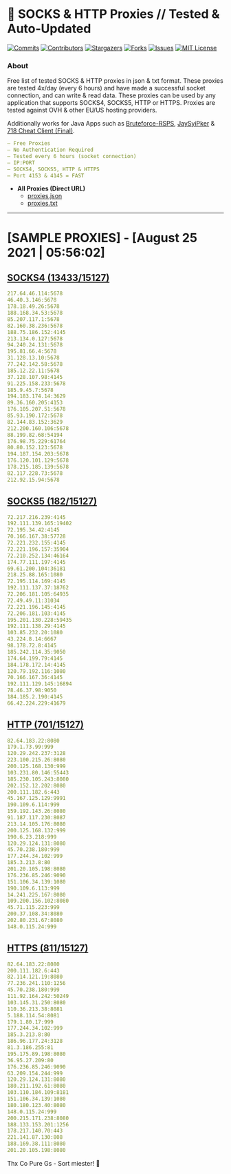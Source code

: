 <!-- MARKDOWN LINKS & IMAGES -->
<!-- https://www.markdownguide.org/basic-syntax/#reference-style-links -->
[contributors-shield]: https://img.shields.io/github/contributors/KaiBurton/free-proxies-autoupdated?style=for-the-badge
[contributors-url]: https://github.com/KaiBurton/free-proxies-autoupdated/graphs/contributors
[forks-shield]: https://img.shields.io/github/forks/KaiBurton/free-proxies-autoupdated?style=for-the-badge
[forks-url]: https://github.com/KaiBurton/free-proxies-autoupdated/network/members
[stars-shield]: https://img.shields.io/github/stars/KaiBurton/free-proxies-autoupdated?style=for-the-badge
[stars-url]: https://github.com/KaiBurton/free-proxies-autoupdated/stargazers
[issues-shield]: https://img.shields.io/github/issues/KaiBurton/free-proxies-autoupdated?style=for-the-badge
[issues-url]: https://github.com/KaiBurton/free-proxies-autoupdated/issues
[license-shield]: https://img.shields.io/github/license/KaiBurton/free-proxies-autoupdated?style=for-the-badge
[license-url]: https://github.com/KaiBurton/free-proxies-autoupdated/blob/main/LICENSE
[commit-shield]: https://img.shields.io/github/last-commit/KaiBurton/free-proxies-autoupdated?style=for-the-badge
[commit-url]: https://github.com/KaiBurton/free-proxies-autoupdated/commits/main

# 🎁 SOCKS & HTTP Proxies // Tested & Auto-Updated

[![Commits][commit-shield]][commit-url]
[![Contributors][contributors-shield]][contributors-url]
[![Stargazers][stars-shield]][stars-url]
[![Forks][forks-shield]][forks-url]
[![Issues][issues-shield]][issues-url]
[![MIT License][license-shield]][license-url]

### About
Free list of tested SOCKS & HTTP proxies in json & txt format. These proxies are tested 4x/day (every 6 hours) and have made a successful socket connection, and can write & read data. These proxies can be used by any application that supports SOCKS4, SOCKS5, HTTP or HTTPS. Proxies are tested against OVH & other EU/US hosting providers.

Additionally works for Java Apps such as [Bruteforce-RSPS](https://github.com/KaiBurton/Bruteforce-RSPS), [JaySyiPker](https://github.com/JayArrowz/JaySyiPker) & [718 Cheat Client (Final)](https://github.com/KaiBurton/718-Cheat-Client-Final). 

```yaml
— Free Proxies
— No Authentication Required
— Tested every 6 hours (socket connection)
— IP:PORT
— SOCKS4, SOCKS5, HTTP & HTTPS
— Port 4153 & 4145 = FAST
```

- **All Proxies (Direct URL)**
  - [proxies.json](https://raw.githubusercontent.com/KaiBurton/free-proxies-autoupdated/main/proxies.json)
  - [proxies.txt](https://raw.githubusercontent.com/KaiBurton/free-proxies-autoupdated/main/proxies.txt)

---

# [SAMPLE PROXIES] - [August 25 2021 | 05:56:02]

## [SOCKS4 (13433/15127)](https://raw.githubusercontent.com/KaiBurton/free-proxies-autoupdated/main/proxies-socks4.txt)
```yaml
217.64.46.114:5678
46.40.3.146:5678
178.18.49.26:5678
188.168.34.53:5678
85.207.117.1:5678
82.160.38.236:5678
188.75.186.152:4145
213.134.0.127:5678
94.240.24.131:5678
195.81.66.4:5678
31.128.13.10:5678
77.242.142.58:5678
185.12.22.11:5678
37.128.107.98:4145
91.225.158.233:5678
185.9.45.7:5678
194.183.174.14:3629
89.36.160.205:4153
176.105.207.51:5678
85.93.190.172:5678
82.144.83.152:3629
212.200.160.106:5678
88.199.82.68:54194
176.98.75.229:61764
80.80.152.123:5678
194.187.154.203:5678
176.120.101.129:5678
178.215.185.139:5678
82.117.228.73:5678
212.92.15.94:5678
```

## [SOCKS5 (182/15127)](https://raw.githubusercontent.com/KaiBurton/free-proxies-autoupdated/main/proxies-socks5.txt)
```yaml
72.217.216.239:4145
192.111.139.165:19402
72.195.34.42:4145
70.166.167.38:57728
72.221.232.155:4145
72.221.196.157:35904
72.210.252.134:46164
174.77.111.197:4145
69.61.200.104:36181
218.25.88.165:1080
72.195.114.169:4145
192.111.137.37:18762
72.206.181.105:64935
72.49.49.11:31034
72.221.196.145:4145
72.206.181.103:4145
195.201.130.228:59435
192.111.138.29:4145
103.85.232.20:1080
43.224.8.14:6667
98.178.72.8:4145
185.242.114.35:9050
174.64.199.79:4145
184.178.172.14:4145
120.79.192.116:1080
70.166.167.36:4145
192.111.129.145:16894
78.46.37.98:9050
184.185.2.190:4145
66.42.224.229:41679
```

## [HTTP (701/15127)](https://raw.githubusercontent.com/KaiBurton/free-proxies-autoupdated/main/proxies-http.txt)
```yaml
82.64.183.22:8080
179.1.73.99:999
120.29.242.237:3128
223.100.215.26:8080
200.125.168.130:999
103.231.80.146:55443
185.230.105.243:8080
202.152.12.202:8080
200.111.182.6:443
45.167.125.129:9991
190.109.6.114:999
159.192.143.26:8080
91.187.117.230:8087
213.14.105.176:8080
200.125.168.132:999
190.6.23.218:999
120.29.124.131:8080
45.70.238.180:999
177.244.34.102:999
185.3.213.8:80
201.20.105.198:8080
176.236.85.246:9090
151.106.34.139:1080
190.109.6.113:999
14.241.225.167:8080
109.200.156.102:8080
45.71.115.223:999
200.37.108.34:8080
202.80.231.67:8080
148.0.115.24:999
```

## [HTTPS (811/15127)](https://raw.githubusercontent.com/KaiBurton/free-proxies-autoupdated/main/proxies-https.txt)
```yaml
82.64.183.22:8080
200.111.182.6:443
82.114.121.19:8080
77.236.241.110:1256
45.70.238.180:999
111.92.164.242:50249
103.145.31.250:8080
110.36.213.38:8081
5.188.114.54:8081
179.1.80.17:999
177.244.34.102:999
185.3.213.8:80
186.96.177.24:3128
81.3.186.255:81
195.175.89.198:8080
36.95.27.209:80
176.236.85.246:9090
63.209.154.244:999
120.29.124.131:8080
180.211.192.61:8080
103.110.184.109:8181
151.106.34.139:1080
180.180.123.40:8080
148.0.115.24:999
200.215.171.238:8080
188.133.153.201:1256
178.217.140.70:443
221.141.87.130:808
188.169.38.111:8080
201.20.105.198:8080
```



Thx Co Pure Gs - Sort miester! 💟